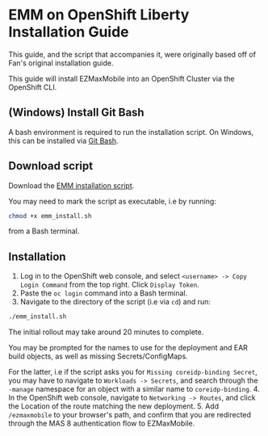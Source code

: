 # EMM on OpenShift Liberty Installation Guide
This guide, and the script that accompanies it, were originally based off of Fan's original installation guide.

This guide will install EZMaxMobile into an OpenShift Cluster via the OpenShift CLI.
## (Windows) Install Git Bash
A bash environment is required to run the installation script. On Windows, this can be installed via [Git Bash](https://git-scm.com/downloads).
## Download script
Download the [EMM installation script](emm_install.sh).

You may need to mark the script as executable, i.e by running:
```bash
chmod +x emm_install.sh
```

from a Bash terminal.
## Installation
1. Log in to the OpenShift web console, and select `<username> -> Copy Login Command` from the top right. Click `Display Token`.
2. Paste the `oc login` command into a Bash terminal.
3. Navigate to the directory of the script (i.e via `cd`) and run:
```bash
./emm_install.sh
```
The initial rollout may take around 20 minutes to complete.

You may be prompted for the names to use for the deployment and EAR build objects, as well as missing Secrets/ConfigMaps.

For the latter, i.e if the script asks you for `Missing coreidp-binding Secret`, you may have to navigate to `Workloads -> Secrets`,
and search through the `-manage` namespace for an object with a similar name to `coreidp-binding`.
4. In the OpenShift web console, navigate to `Networking -> Routes`, and click the Location of the route matching the new deployment.
5. Add `/ezmaxmobile` to your browser's path, and confirm that you are redirected through the MAS 8 authentication flow to EZMaxMobile.
